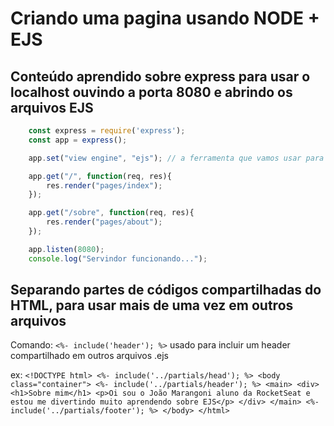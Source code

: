 # Criando uma pagina usando NODE + EJS

## Conteúdo aprendido sobre express para usar o localhost ouvindo a porta 8080 e abrindo os arquivos EJS

~~~Javascript 
    const express = require('express');
    const app = express();

    app.set("view engine", "ejs"); // a ferramenta que vamos usar para ver o html vai ser o ejs

    app.get("/", function(req, res){
        res.render("pages/index");
    });

    app.get("/sobre", function(req, res){
        res.render("pages/about");
    });

    app.listen(8080);
    console.log("Servindor funcionando..."); 
~~~


## Separando partes de códigos compartilhadas do HTML, para usar mais de uma vez em outros arquivos

Comando: `<%- include('header'); %>` usado para incluir um header compartilhado em outros arquivos .ejs

ex: 
`
    <!DOCTYPE html>
        <%- include('../partials/head'); %>
        <body class="container">
            <%- include('../partials/header'); %>
            <main>
                <div>
                    <h1>Sobre mim</h1>
                    <p>Oi sou o João Marangoni aluno da RocketSeat e estou me divertindo muito aprendendo sobre EJS</p>
                </div>
            </main>
            <%- include('../partials/footer'); %>
        </body>
    </html>
`